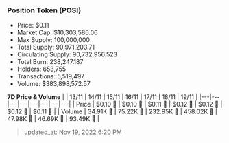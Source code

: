 
  ### Position Token (POSI)
  - Price: $0.11
  - Market Cap: $10,303,586.06
  - Max Supply: 100,000,000
  - Total Supply: 90,971,203.71
  - Circulating Supply: 90,732,956.523
  - Total Burn: 238,247.187
  - Holders: 653,755
  - Transactions: 5,519,497
  - Volume: $383,898,572.57

  **7D Price & Volume**
  | | 13&#x2F;11 | 14&#x2F;11 | 15&#x2F;11 | 16&#x2F;11 | 17&#x2F;11 | 18&#x2F;11 | 19&#x2F;11 |
  |---|---|---|---|---|---|---|---|
  | Price | $0.10 🚀 | $0.10 🚀 | $0.11 🚀 | $0.12 🚀 | $0.12 🔻 | $0.12 🚀 | $0.11 🔻 |
  | Volume | 34.91K 🔻 | 75.22K 🚀 | 232.95K 🚀 | 458.02K 🚀 | 47.98K 🔻 | 46.69K 🔻 | 93.49K 🚀 |

  > updated_at: Nov 19, 2022 6:20 PM
